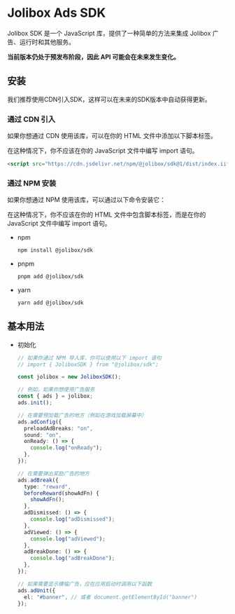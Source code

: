 # Jolibox Ads SDK

Jolibox SDK 是一个 JavaScript 库，提供了一种简单的方法来集成 Jolibox 广告、运行时和其他服务。

**当前版本仍处于预发布阶段，因此 API 可能会在未来发生变化。**

## 安装

我们推荐使用CDN引入SDK，这样可以在未来的SDK版本中自动获得更新。

### 通过 CDN 引入

如果你想通过 CDN 使用该库，可以在你的 HTML 文件中添加以下脚本标签。

在这种情况下，你不应该在你的 JavaScript 文件中编写 import 语句。

```html
<script src="https://cdn.jsdelivr.net/npm/@jolibox/sdk@1/dist/index.iife.js"></script>
```

### 通过 NPM 安装

如果你想通过 NPM 使用该库，可以通过以下命令安装它：

在这种情况下，你不应该在你的 HTML 文件中包含脚本标签，而是在你的 JavaScript 文件中编写 import 语句。

- npm

  ```bash
  npm install @jolibox/sdk
  ```

- pnpm

  ```bash
  pnpm add @jolibox/sdk
  ```

- yarn

  ```bash
  yarn add @jolibox/sdk
  ```

## 基本用法

- 初始化

  ```typescript
  // 如果你通过 NPM 导入库，你可以使用以下 import 语句
  // import { JoliboxSDK } from "@jolibox/sdk";

  const jolibox = new JoliboxSDK();

  // 例如，如果你想使用广告服务
  const { ads } = jolibox;
  ads.init();

  // 在需要预加载广告的地方（例如在游戏加载屏幕中）
  ads.adConfig({
    preloadAdBreaks: "on",
    sound: "on",
    onReady: () => {
      console.log("onReady");
    },
  });

  // 在需要弹出奖励广告的地方
  ads.adBreak({
    type: "reward",
    beforeReward(showAdFn) {
      showAdFn();
    },
    adDismissed: () => {
      console.log("adDismissed");
    },
    adViewed: () => {
      console.log("adViewed");
    },
    adBreakDone: () => {
      console.log("adBreakDone");
    },
  });

  // 如果需要显示横幅广告，应在应用启动时调用以下函数
  ads.adUnit({
    el: "#banner", // 或者 document.getElementById("banner")
  });
  ```

